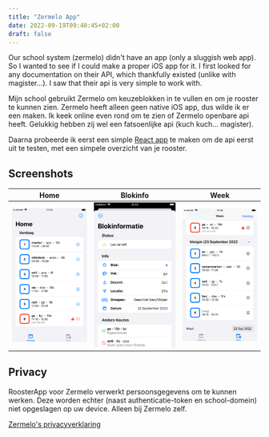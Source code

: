 ```yaml
---
title: "Zermelo App"
date: 2022-09-19T09:40:45+02:00
draft: false
---
```


<!-- ## Zermelo App -->

Our school system (zermelo) didn't have an app (only a sluggish web app). So I wanted to see if I could make a proper iOS app for it. I first looked for any documentation on their API, which thankfully existed (unlike with magister...). I saw that their api is very simple to work with.

Mijn school gebruikt Zermelo om keuzeblokken in te vullen en om je rooster te kunnen zien. Zermelo heeft alleen geen native iOS app, dus wilde ik er een maken. Ik keek online even rond om te zien of Zermelo openbare api heeft. Gelukkig hebben zij wel een fatsoenlijke api (kuch kuch... magister).

Daarna probeerde ik eerst een simple [React app](https://github.com/wissehes/zermelo-react-app) te maken om de api eerst uit te testen, met een simpele overzicht van je rooster.

## Screenshots

|   Home  |  Blokinfo  |  Week  |
| :-----: | :--------: | :----: |
| ![Homescreen](screenshots/home.png) | ![Blokinfo](screenshots/blokinfo.png) | ![Week screen](screenshots/week.png) |

## Privacy

RoosterApp voor Zermelo verwerkt persoonsgegevens om te kunnen werken. Deze worden echter (naast authenticatie-token en school-domein) niet opgeslagen op uw device. 
Alleen bij Zermelo zelf.

[Zermelo's privacyverklaring](https://www.zermelo.nl/privacyverklaring/)